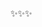 
✨✨✨

<!--
**iancaTino/iancaTino** is a ✨ _special_ ✨ repository because its `README.md` (this file) appears on your GitHub profile.
